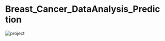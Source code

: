 # Breast_Cancer_DataAnalysis_Prediction

<img src="https://github.com/smuhabdullah/Breast_Cancer_DataAnalysis_Prediction/blob/main/img.jpeg?raw=true" alt="project">
